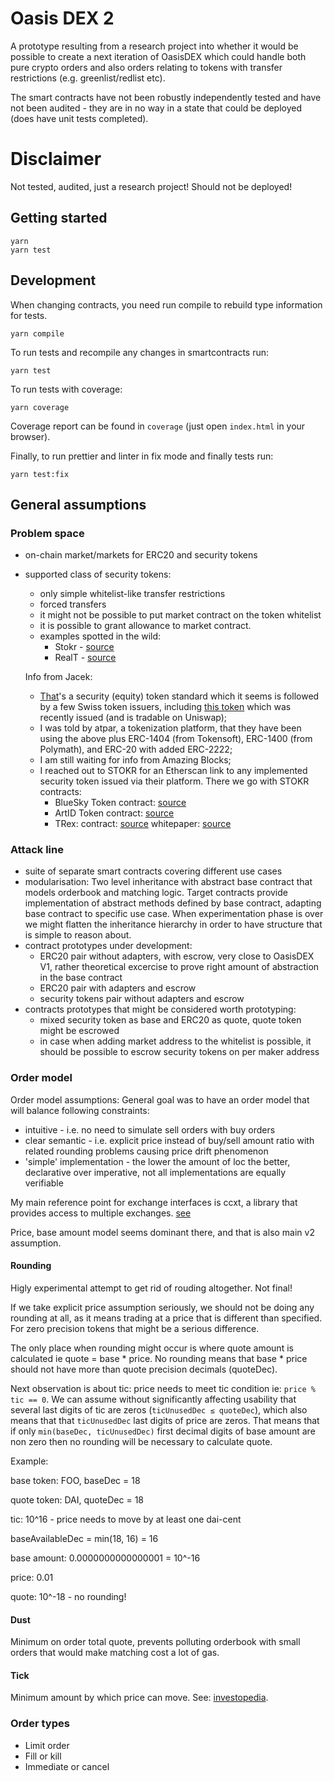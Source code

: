 # Oasis DEX 2

A prototype resulting from a research project into whether it would be possible to create a next iteration of OasisDEX which could handle both pure crypto orders and also orders relating to tokens with transfer restrictions (e.g. greenlist/redlist etc).

The smart contracts have not been robustly independently tested and have not been audited - they are in no way in a state that could be deployed (does have unit tests completed).

# Disclaimer

Not tested, audited, just a research project! Should not be deployed!

## Getting started

```
yarn
yarn test
```

## Development

When changing contracts, you need run compile to rebuild type information for tests.

```
yarn compile
```

To run tests and recompile any changes in smartcontracts run:

```
yarn test
```

To run tests with coverage:

```
yarn coverage
```
Coverage report can be found in `coverage` (just open `index.html` in your browser).

Finally, to run prettier and linter in fix mode and finally tests run:

```
yarn test:fix
```

## General assumptions

### Problem space

- on-chain market/markets for ERC20 and security tokens
- supported class of security tokens:
    - only simple whitelist-like transfer restrictions
    - forced transfers
    - it might not be possible to put market contract on the token whitelist
    - it is possible to grant allowance to market contract.
    - examples spotted in the wild:
        - Stokr - [source](https://github.com/stokr-io/stokr-smart-contracts/tree/master/contracts)
        - RealT - [source](https://github.com/MtPelerin/bridge-v2/tree/master/contracts/token)

    Info from Jacek:

    - [That](https://github.com/CMTA/CMTA20)'s a security (equity) token standard which it seems is followed by a few Swiss token issuers, including [this token](https://www.iam-lab.ch/token/) which was recently issued (and is tradable on Uniswap);
    - I was told by atpar, a tokenization platform, that they have been using the above plus ERC-1404 (from Tokensoft), ERC-1400 (from Polymath), and ERC-20 with added ERC-2222;
    - I am still waiting for info from Amazing Blocks;
    - I reached out to STOKR for an Etherscan link to any implemented security token issued via their platform. There we go with STOKR contracts:
        - BlueSky Token contract: [source](https://etherscan.io/address/0x1982f533D195ffea3E9BAB0fcdd3bBa0c1C5df55#code)
        - ArtID Token contract: [source](https://etherscan.io/address/0x9a3f7daafd36a69fb9f88c764b10817f2066a7f0#code)
        - TRex:
        contract: [source](https://github.com/TokenySolutions/T-REX/tree/master/contracts/token)
        whitepaper: [source](https://tokeny.com/wp-content/uploads/2019/12/Whitepaper-T-REX-Security-tokens.pdf)

### Attack line

- suite of separate smart contracts covering different use cases
- modularisation: Two level inheritance with abstract base contract that models orderbook and matching logic. Target contracts provide implementation of abstract methods defined by base contract, adapting base contract to specific use case. When experimentation phase is over we might flatten the inheritance hierarchy in order to have structure that is simple to reason about.
- contract prototypes under development:
    - ERC20 pair without adapters, with escrow, very close to OasisDEX V1, rather theoretical excercise to prove right amount of abstraction in the base contract
    - ERC20 pair with adapters and escrow
    - security tokens pair without adapters and escrow
- contracts prototypes that might be considered worth prototyping:
    - mixed security token as base and ERC20 as quote, quote token might be escrowed
    - in case when adding market address to the whitelist is possible, it should be possible to escrow security tokens on per maker address

### Order model

Order model assumptions: General goal was to have an order model that will balance following constraints:

- intuitive - i.e. no need to simulate sell orders with buy orders
- clear semantic - i.e. explicit price instead of buy/sell amount ratio with related rounding problems causing price drift phenomenon
- 'simple' implementation - the lower the amount of loc the better, declarative over imperative, not all implementations are equally verifiable

My main reference point for exchange interfaces is ccxt, a library that provides access to multiple exchanges. [see](https://github.com/ccxt/ccxt/wiki/Manual#placing-orders)

Price, base amount model seems dominant there, and that is also main v2 assumption.

#### Rounding

Higly experimental attempt to get rid of rouding altogether. Not final!

If we take explicit price assumption seriously, we should not be doing any rounding at all, as it means trading at a price that is different than specified. For zero precision tokens that might be a serious difference.

The only place when rounding might occur is where quote amount is calculated ie quote = base * price. No rounding means that base * price should not have more than quote precision decimals (quoteDec).

Next observation is about tic: price needs to meet tic condition ie: `price % tic == 0`. We can assume without significantly affecting usability that several last digits of tic are zeros (`ticUnusedDec ≤ quoteDec`), which also means that that `ticUnusedDec` last digits of price are zeros. That means that if only `min(baseDec, ticUnusedDec)` first decimal digits of base amount are non zero then no rounding will be necessary to calculate quote.

Example:

base token: FOO, baseDec = 18

quote token: DAI, quoteDec = 18

tic: 10^16 - price needs to move by at least one dai-cent

baseAvailableDec = min(18, 16) = 16

base amount: 0.0000000000000001 = 10^-16

price: 0.01

quote:  10^-18 - no rounding!

#### **Dust**

Minimum on order total quote, prevents polluting orderbook with small orders that would make matching cost a lot of gas.

#### **Tick**

Minimum amount by which price can move. See: [investopedia](https://www.investopedia.com/terms/t/tick.asp).

### **Order types**

- Limit order
- Fill or kill
- Immediate or cancel
